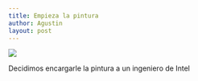 ```yaml
---
title: Empieza la pintura
author: Agustin
layout: post
---
```


![][1]

Decidimos encargarle la pintura a un ingeniero de Intel

[1]: /images/pared-3.jpg
